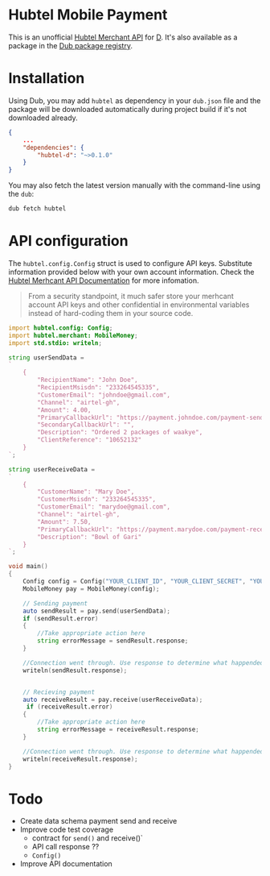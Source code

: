 # Hubtel Mobile Payment
This is an unofficial [Hubtel Merchant API](https://developers.hubtel.com) for [D](https://dlang.org). It's also available as a package in the [Dub package registry](https:code.dlang.org).

# Installation
Using Dub, you may add `hubtel` as dependency in your `dub.json` file and the package will be downloaded automatically during project build if it's not downloaded already.

```json
{
    ...
    "dependencies": {
        "hubtel-d": "~>0.1.0"
    }
}
```

You may also fetch the latest version manually with the command-line using the `dub`:

```sh
dub fetch hubtel
```

# API configuration

The `hubtel.config.Config` struct is used to configure API keys. Substitute information provided below with your own account information. Check the [Hubtel Merhcant API Documentation](https://developers.hubtel.com/documentations/merchant-account-api) for more infomation.

> From a security standpoint, it much safer store your merhcant account API keys and other confidential in environmental variables instead of hard-coding them in your source code. 

```d
import hubtel.config: Config;
import hubtel.merchant: MobileMoney;
import std.stdio: writeln;

string userSendData = 
`
    {
        "RecipientName": "John Doe",
        "RecipientMsisdn": "233264545335",
        "CustomerEmail": "johndoe@gmail.com",
        "Channel": "airtel-gh",
        "Amount": 4.00,
        "PrimaryCallbackUrl": "https://payment.johndoe.com/payment-send-callback" ,
        "SecondaryCallbackUrl": "",
        "Description": "Ordered 2 packages of waakye",
        "ClientReference": "10652132"
    }
`;

string userReceiveData = 
`
    {
        "CustomerName": "Mary Doe",
        "CustomerMsisdn": "233264545335",
        "CustomerEmail": "marydoe@gmail.com",
        "Channel": "airtel-gh",
        "Amount": 7.50,
        "PrimaryCallbackUrl": "https://payment.marydoe.com/payment-receive-callback",
        "Description": "Bowl of Gari"
    } 
`;

void main()
{
    Config config = Config("YOUR_CLIENT_ID", "YOUR_CLIENT_SECRET", "YOUR_MERHCHANT_ACCOUNT_NUMBER");
    MobileMoney pay = MobileMoney(config);

    // Sending payment
    auto sendResult = pay.send(userSendData);
    if (sendResult.error)
    {
        //Take appropriate action here
        string errorMessage = sendResult.response;
    }

    //Connection went through. Use response to determine what happended
    writeln(sendResult.response);


    // Recieving payment
    auto receiveResult = pay.receive(userReceiveData);
     if (receiveResult.error)
    {
        //Take appropriate action here
        string errorMessage = receiveResult.response;
    }

    //Connection went through. Use response to determine what happended
    writeln(receiveResult.response);
}
```

# Todo
* Create data schema payment send and receive
* Improve code test coverage
    - contract for `send()` and receive()`
    - API call response ??
    - `Config()`
* Improve API documentation